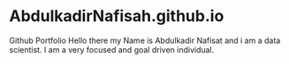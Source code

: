# AbdulkadirNafisah.github.io
Github Portfolio
Hello there my Name is Abdulkadir Nafisat and i am a data scientist. I am a very focused and goal driven individual.

